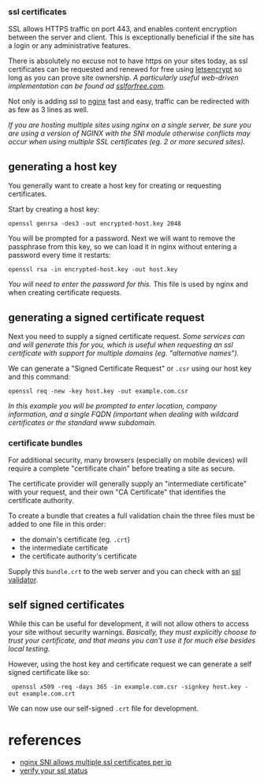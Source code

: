 
### ssl certificates

SSL allows HTTPS traffic on port 443, and enables content encryption between the server and client.  This is exceptionally beneficial if the site has a login or any administrative features.

There is absolutely no excuse not to have https on your sites today, as ssl certificates can be requested and renewed for free using [letsencrypt](https://letsencrypt.org/) so long as you can prove site ownership.  _A particularly useful web-driven implementation can be found ad [sslforfree.com](https://www.sslforfree.com/)._

Not only is adding ssl to [nginx](../debian/data/extras/etc/nginx/sites-available/example.com) fast and easy, traffic can be redirected with as few as 3 lines as well.

_If you are hosting multiple sites using nginx on a single server, be sure you are using a version of NGINX with the SNI module otherwise conflicts may occur when using multiple SSL certificates (eg. 2 or more secured sites)._


## generating a host key

You generally want to create a host key for creating or requesting certificates.

Start by creating a host key:

    openssl genrsa -des3 -out encrypted-host.key 2048

You will be prompted for a password.  Next we will want to remove the passphrase from this key, so we can load it in nginx without entering a password every time it restarts:

    openssl rsa -in encrypted-host.key -out host.key

_You will need to enter the password for this._  This file is used by nginx and when creating certificate requests.


## generating a signed certificate request

Next you need to supply a signed certificate request.  _Some services can and will generate this for you, which is useful when requesting an ssl certificate with support for multiple domains (eg. "alternative names")._

We can generate a "Signed Certificate Request" or `.csr` using our host key and this command:

    openssl req -new -key host.key -out example.com.csr

_In this example you will be prompted to enter location, company information, and a single FQDN (important when dealing with wildcard certificates or the standard www subdomain._


### certificate bundles

For additional security, many browsers (especially on mobile devices) will require a complete "certificate chain" before treating a site as secure.

The certificate provider will generally supply an "intermediate certificate" with your request, and their own "CA Certificate" that identifies the certificate authority.

To create a bundle that creates a full validation chain the three files must be added to one file in this order:

- the domain's certificate (eg. `.crt`)
- the intermediate certificate
- the certificate authority's certificate

Supply this `bundle.crt` to the web server and you can check with an [ssl validator](https://www.sslshopper.com/ssl-checker.html).


## self signed certificates

While this can be useful for development, it will not allow others to access your site without security warnings.  _Basically, they must explicitly choose to trust your certificate, and that means you can't use it for much else besides local testing._

However, using the host key and certificate request we can generate a self signed certificate like so:

     openssl x509 -req -days 365 -in example.com.csr -signkey host.key -out example.com.crt

We can now use our self-signed `.crt` file for development.


# references

- [nginx SNI allows multiple ssl certificates per ip](https://www.digitalocean.com/community/tutorials/how-to-set-up-multiple-ssl-certificates-on-one-ip-with-nginx-on-ubuntu-12-04)
- [verify your ssl status](https://www.sslshopper.com/ssl-checker.html)
